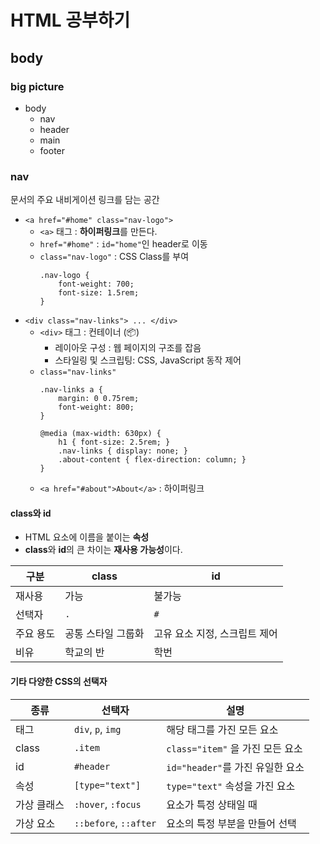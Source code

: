 # HTML 공부하기

## body

### big picture

- body
    - nav
    - header
    - main
    - footer

### nav

문서의 주요 내비게이션 링크를 담는 공간

- `<a href="#home" class="nav-logo">`
    - `<a>` 태그 : **하이퍼링크**를 만든다. 
    - `href="#home"` : `id="home"`인 header로 이동
    - `class="nav-logo"` : CSS Class를 부여
        ```
        .nav-logo {
            font-weight: 700;
            font-size: 1.5rem;
        }
        ```
- `<div class="nav-links"> ... </div>`
    - `<div>` 태그 : 컨테이너 (📦)
        - 레이아웃 구성 : 웹 페이지의 구조를 잡음
        - 스타일링 및 스크립팅: CSS, JavaScript 동작 제어
    - `class="nav-links"`
        ```
        .nav-links a {
            margin: 0 0.75rem;
            font-weight: 800;
        }
        ```
        ```
        @media (max-width: 630px) {
            h1 { font-size: 2.5rem; }
            .nav-links { display: none; }
            .about-content { flex-direction: column; }
        }
        ```
    - `<a href="#about">About</a>` : 하이퍼링크
    

#### class와 id

- HTML 요소에 이름을 붙이는 **속성**
- **class**와 **id**의 큰 차이는 **재사용 가능성**이다. 

| 구분 | class | id |
| -- | -- | -- |
| 재사용 | 가능 | 불가능 |
| 선택자 | `.` | `#` |
| 주요 용도 | 공통 스타일 그룹화 | 고유 요소 지정, 스크립트 제어 |
| 비유 | 학교의 반 | 학번 |

#### 기타 다양한 CSS의 선택자

| 종류 | 선택자 | 설명 | 
| -- | -- | -- |
| 태그 | `div`, `p`, `img` | 해당 태그를 가진 모든 요소 |
| class | `.item` | `class="item"` 을 가진 모든 요소 |
| id | `#header` | `id="header"`를 가진 유일한 요소 |
| 속성 | `[type="text"]` | `type="text"` 속성을 가진 요소 |
| 가상 클래스 | `:hover`, `:focus` | 요소가 특정 상태일 때 |
| 가상 요소 | `::before`, `::after` | 요소의 특정 부분을 만들어 선택 | 